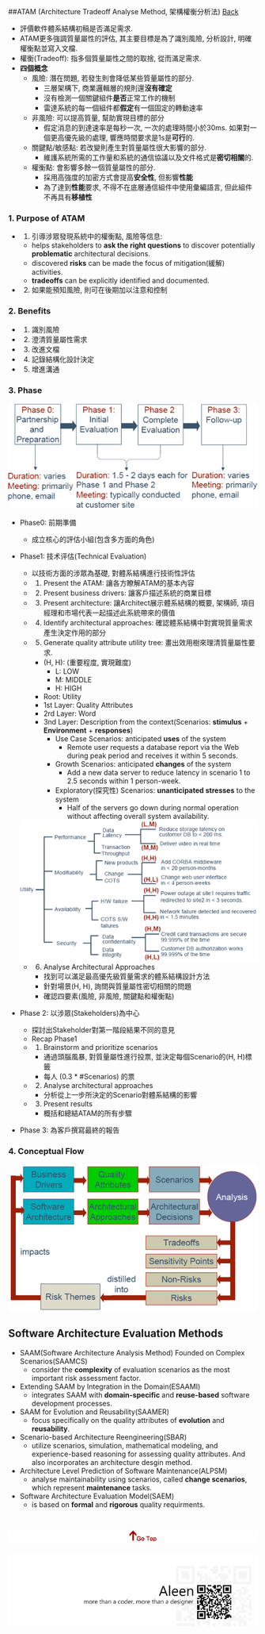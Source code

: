 ##ATAM (Architecture Tradeoff Analyse Method, 架構權衡分析法) [Back](./../Architecture.md)
- 評價軟件體系結構初稿是否滿足需求.
- ATAM更多強調質量屬性的評估, 其主要目標是為了識別風險, 分析設計, 明確權衡點並寫入文檔.
- 權衡(Tradeoff): 指多個質量屬性之間的取捨, 從而滿足需求.
- **四個概念**
	- 風險: 潛在問題, 若發生則會降低某些質量屬性的部分.
		- 三層架構下, 商業邏輯層的規則還**沒有確定**
		- 沒有檢測一個關鍵組件**是否**正常工作的機制
		- 雷達系統的每一個組件都**假定**有一個固定的轉動速率
	- 非風險: 可以提高質量, 幫助實現目標的部分
		- 假定消息的到達速率是每秒一次, 一次的處理時間小於30ms. 如果對一個更高優先級的處理, 響應時間要求是1s是**可行**的.
	- 關鍵點/敏感點: 若改變則產生對質量屬性很大影響的部分.
		- 維護系統所需的工作量和系統的通信協議以及文件格式是**密切相關**的.
	- 權衡點: 會影響多餘一個質量屬性的部分.
		- 採用高強度的加密方式會提高**安全性**, 但影響**性能**
		- 為了達到**性能**要求, 不得不在底層通信組件中使用彙編語言, 但此組件不再具有**移植性**

### 1. Purpose of ATAM
- 1. 引導涉眾發現系統中的權衡點, 風險等信息:
	- helps stakeholders to **ask the right questions** to discover potentially **problematic** architectural decisions.
	- discovered **risks** can be made the focus of mitigation(緩解) activities.
	- **tradeoffs** can be explicitly identified and documented.
- 2. 如果能預知風險, 則可在後期加以注意和控制

### 2. Benefits
- 1. 識別風險
- 2. 澄清質量屬性需求
- 3. 改進文檔
- 4. 記錄結構化設計決定
- 5. 增進溝通

### 3. Phase

<img src="./phases.png">

- Phase0: 前期準備
	- 成立核心的評估小組(包含多方面的角色)
- Phase1: 技术评估(Technical Evaluation)
	- 以技術方面的涉眾為基礎, 對體系結構進行技術性評估
	- 1. Present the ATAM: 讓各方瞭解ATAM的基本內容
	- 2. Present business drivers: 讓客戶描述系統的商業目標
	- 3. Present architecture: 讓Architect展示體系結構的概要, 架構師, 項目經理和市場代表一起描述此系統帶來的價值
	- 4. Identify architectural approaches: 確認體系結構中對實現質量需求產生決定作用的部分
	- 5. Generate quality attribute utility tree: 畫出效用樹來理清質量屬性要求.
		- (H, H): (重要程度, 實現難度)
			- L: LOW
			- M: MIDDLE
			- H: HIGH
		- Root: Utility
		- 1st Layer: Quality Attributes
		- 2rd Layer: Word
		- 3nd Layer: Description from the context(Scenarios: **stimulus** + **Environment** + **responses**)
			- Use Case Scenarios: anticipated **uses** of the system
				- Remote user requests a database report via the Web during peak period and receives it within 5 seconds.
			- Growth Scenarios: anticipated **changes** of the system
				- Add a new data server to reduce latency in scenario 1 to 2.5 seconds within 1 person-week.
			- Exploratory(探究性) Scenarios: **unanticipated stresses** to the system
				- Half of the servers go down during normal operation without affecting overall system availability.

	<img src="./utility_tree.png">

	- 6. Analyse Architectural Approaches
		- 找到可以滿足最高優先級質量需求的體系結構設計方法
		- 針對場景(H, H), 詢問與質量屬性密切相關的問題
		- 確認四要素(風險, 非風險, 關鍵點和權衡點)

- Phase 2: 以涉眾(Stakeholders)為中心
	- 探討出Stakeholder對第一階段結果不同的意見
	- Recap Phase1
	- 1. Brainstorm and prioritize scenarios
		- 通過頭腦風暴, 對質量屬性進行投票, 並決定每個Scenario的(H, H)標籤
		- 每人 (0.3 * #Scenarios) 的票
	- 2. Analyse architectural approaches
		- 分析從上一步所決定的Scenario對體系結構的影響
	- 3. Present results
		- 概括和總結ATAM的所有步驟
- Phase 3: 為客戶撰寫最終的報告

### 4. Conceptual Flow

<img src="./conceptual_flow.png">

## Software Architecture Evaluation Methods

- SAAM(Software Architecture Analysis Method) Founded on Complex Scenarios(SAAMCS)
	- consider the **complexity** of evaluation scenarios as the most important risk assessment factor.
- Extending SAAM by Integration in the Domain(ESAAMI)
	- integrates SAAM with **domain-specific** and **reuse-based** software development processes.
- SAAM for Evolution and Reusability(SAAMER)
	- focus specifically on the quality attributes of **evolution** and **reusability**.
- Scenario-based Architecture Reengineering(SBAR)
	- utilize scenarios, simulation, mathematical modeling, and experience-based reasoning for assessing quality attributes. And also incorporates an architecture desgin method.
- Architecture Level Prediction of Software Maintenance(ALPSM)
	- analyse maintainability using scenarios, called **change scenarios**, which represent **maintenance** tasks.
- Software Architecture Evaluation Model(SAEM)
	- is based on **formal** and **rigorous** quality requirments.


<a href="#" style="left:200px;"><img src="./../../pic/gotop.png"></a>
=====
<a href="http://aleen42.github.io/" target="_blank" ><img src="./../../pic/tail.gif"></a>
